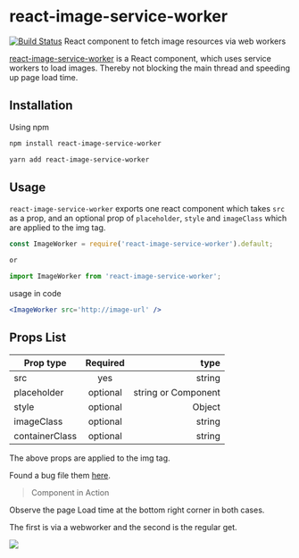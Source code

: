 # react-image-service-worker
[![Build Status](https://travis-ci.com/fragm3/react-image-service-worker.svg?branch=master)](https://travis-ci.org/nitish24p/react-worker-image)
React component to fetch image resources via web workers

[react-image-service-worker](https://www.npmjs.com/package/react-image-service-worker) is a React component, which uses service workers to load images. Thereby not blocking the main thread and speeding up page load time.

## Installation
Using npm

```bash
npm install react-image-service-worker

yarn add react-image-service-worker
```

## Usage

`react-image-service-worker` exports one react component which takes `src` as a prop, and an optional prop of `placeholder`, `style` and `imageClass` which are applied to the img tag.

```js
const ImageWorker = require('react-image-service-worker').default;

or

import ImageWorker from 'react-image-service-worker';

```
usage in code
```jsx
<ImageWorker src='http://image-url' />
```

## Props List


| Prop type        | Required           | type  |
| ------------- |:-------------:| --------------:|
| src      | yes |  string |
| placeholder      | optional      |   string or Component|
| style | optional     |    Object |
|imageClass | optional | string
|containerClass | optional | string

The above props are applied to the img tag.

Found a bug file them [here](https://github.com/fragm3/react-image-service-worker/issues).

>Component in Action

Observe the page Load time at the bottom right corner in both cases.

The first is via a webworker and the second is the regular get.

<img src="./screen/screen.gif">
